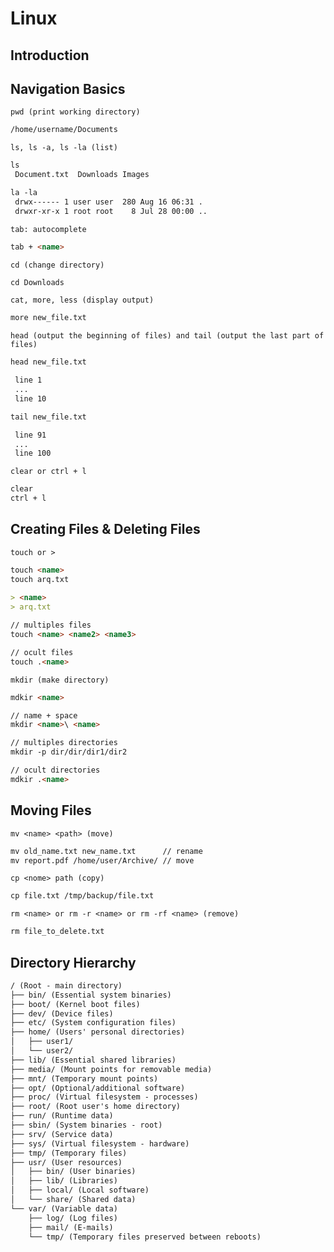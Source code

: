 # Linux

## Introduction

## Navigation Basics

`pwd (print working directory)`

```md
/home/username/Documents
```

`ls, ls -a, ls -la (list)`

```md
ls
 Document.txt  Downloads Images

la -la
 drwx------ 1 user user  280 Aug 16 06:31 .
 drwxr-xr-x 1 root root    8 Jul 28 00:00 ..
```

`tab: autocomplete`
  
```md
tab + <name>
```

`cd (change directory)`

```md
cd Downloads
```

`cat, more, less (display output)`

```md
more new_file.txt
```

`head (output the beginning of files) and tail (output the last part of files)`

```md
head new_file.txt

 line 1
 ...
 line 10

tail new_file.txt

 line 91
 ...
 line 100
```

`clear or ctrl + l`

```md
clear
ctrl + l 
```

## Creating Files & Deleting Files

`touch or >`

```md
touch <name>
touch arq.txt
    
> <name>
> arq.txt

// multiples files
touch <name> <name2> <name3>

// ocult files
touch .<name>   
```

`mkdir (make directory)`

```md
mdkir <name>

// name + space
mkdir <name>\ <name>

// multiples directories
mkdir -p dir/dir/dir1/dir2  

// ocult directories
mdkir .<name>
```

## Moving Files

`mv <name> <path> (move)`

```md
mv old_name.txt new_name.txt      // rename
mv report.pdf /home/user/Archive/ // move
```

`cp <nome> path (copy)`

```md
cp file.txt /tmp/backup/file.txt
```

`rm <name> or rm -r <name> or rm -rf <name> (remove)`

```md
rm file_to_delete.txt
```

## Directory Hierarchy

```md
/ (Root - main directory)
├── bin/ (Essential system binaries)
├── boot/ (Kernel boot files)
├── dev/ (Device files)
├── etc/ (System configuration files)
├── home/ (Users' personal directories)
│   ├── user1/
│   └── user2/
├── lib/ (Essential shared libraries)
├── media/ (Mount points for removable media)
├── mnt/ (Temporary mount points)
├── opt/ (Optional/additional software)
├── proc/ (Virtual filesystem - processes)
├── root/ (Root user's home directory)
├── run/ (Runtime data)
├── sbin/ (System binaries - root)
├── srv/ (Service data)
├── sys/ (Virtual filesystem - hardware)
├── tmp/ (Temporary files)
├── usr/ (User resources)
│   ├── bin/ (User binaries)
│   ├── lib/ (Libraries)
│   ├── local/ (Local software)
│   └── share/ (Shared data)
└── var/ (Variable data)
    ├── log/ (Log files)
    ├── mail/ (E-mails)
    └── tmp/ (Temporary files preserved between reboots)
```
